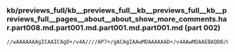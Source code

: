 ### kb/previews_full/kb__previews_full__kb__previews_full__kb__previews_full__pages__about__about_show_more_comments.har.part008.md.part001.md.part001.md.part001.md (part 002)

```md
//wAAAAAAAgICAAICAgD+/v4A////AP7+/gACAgIAAwMDAAAAAAD+/v4AAwMDAAEBAQD8/PwAAQEBAAAAAAACAgIA+/v7AAMDAwACAgIAAAAAAAEBAQAAAAAAAAAAAP///wD9/f0A////AAEBAQD///8A
```

```
